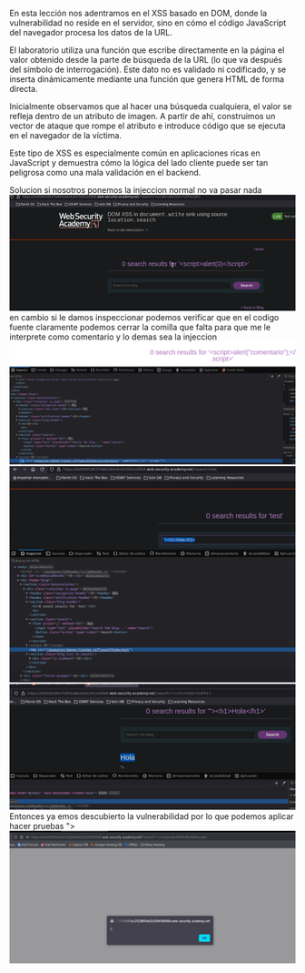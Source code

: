 En esta lección nos adentramos en el XSS basado en DOM, donde la vulnerabilidad no reside en el servidor, sino en cómo el código JavaScript del navegador procesa los datos de la URL.

El laboratorio utiliza una función que escribe directamente en la página el valor obtenido desde la parte de búsqueda de la URL (lo que va después del símbolo de interrogación). Este dato no es validado ni codificado, y se inserta dinámicamente mediante una función que genera HTML de forma directa.

Inicialmente observamos que al hacer una búsqueda cualquiera, el valor se refleja dentro de un atributo de imagen. A partir de ahí, construimos un vector de ataque que rompe el atributo e introduce código que se ejecuta en el navegador de la víctima.

Este tipo de XSS es especialmente común en aplicaciones ricas en JavaScript y demuestra cómo la lógica del lado cliente puede ser tan peligrosa como una mala validación en el backend.

Solucion 
si nosotros ponemos la injeccion normal no va pasar nada
![Pasted_image_20250704162247.png](/Imagenes/Pasted_image_20250704162247.png)
en cambio si le damos inspeccionar podemos verificar que en el codigo fuente claramente podemos cerrar la comilla que falta para que me le interprete como comentario y lo demas sea la injeccion 
![Pasted_image_20250704162542.png](/Imagenes/Pasted_image_20250704162542.png)
![Pasted_image_20250704162656.png](/Imagenes/Pasted_image_20250704162656.png)
![Pasted_image_20250704162717.png](/Imagenes/Pasted_image_20250704162717.png)
Entonces ya emos descubierto la vulnerabilidad por lo que podemos aplicar hacer pruebas
"><script>alert(0);</script>
![Pasted_image_20250704163111.png](/Imagenes/Pasted_image_20250704163111.png)
